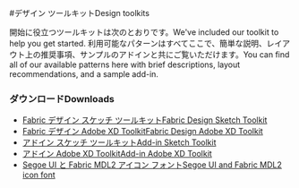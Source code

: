 #<a name="design-toolkits"></a><span data-ttu-id="a1e1a-101">デザイン ツールキット</span><span class="sxs-lookup"><span data-stu-id="a1e1a-101">Design toolkits</span></span>

<span data-ttu-id="a1e1a-102">開始に役立つツールキットは次のとおりです。</span><span class="sxs-lookup"><span data-stu-id="a1e1a-102">We've included our toolkit to help you get started.</span></span> <span data-ttu-id="a1e1a-103">利用可能なパターンはすべてここで、簡単な説明、レイアウト上の推奨事項、サンプルのアドインと共にご覧いただけます。</span><span class="sxs-lookup"><span data-stu-id="a1e1a-103">You can find all of our available patterns here with brief descriptions, layout recommendations, and a sample add-in.</span></span>

### <a name="downloads"></a><span data-ttu-id="a1e1a-104">ダウンロード</span><span class="sxs-lookup"><span data-stu-id="a1e1a-104">Downloads</span></span>

* [<span data-ttu-id="a1e1a-105">Fabric デザイン スケッチ ツールキット</span><span class="sxs-lookup"><span data-stu-id="a1e1a-105">Fabric Design Sketch Toolkit</span></span>](https://aka.ms/fabric-sketch-toolkit)
* [<span data-ttu-id="a1e1a-106">Fabric デザイン Adobe XD Toolkit</span><span class="sxs-lookup"><span data-stu-id="a1e1a-106">Fabric Design Adobe XD Toolkit</span></span>](https://aka.ms/fabric-toolkit)
* [<span data-ttu-id="a1e1a-107">アドイン スケッチ ツールキット</span><span class="sxs-lookup"><span data-stu-id="a1e1a-107">Add-in Sketch Toolkit</span></span>](https://aka.ms/addins_sketch_toolkit)
* [<span data-ttu-id="a1e1a-108">アドイン Adobe XD Toolkit</span><span class="sxs-lookup"><span data-stu-id="a1e1a-108">Add-in Adobe XD Toolkit</span></span>](https://aka.ms/addins_toolkit)
* [<span data-ttu-id="a1e1a-109">Segoe UI と Fabric MDL2 アイコン フォント</span><span class="sxs-lookup"><span data-stu-id="a1e1a-109">Segoe UI and Fabric MDL2 icon font</span></span>](https://static2.sharepointonline.com/files/fabric/fabric-website/files/segoeui_fabricmdl2_icon_fonts.zip)
